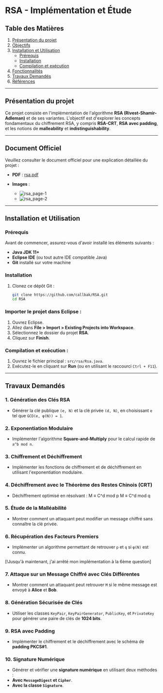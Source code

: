 # RSA - Implémentation et Étude

## Table des Matières

1. [Présentation du projet](#présentation-du-projet)
2. [Objectifs](#objectifs)
3. [Installation et Utilisation](#installation-et-utilisation)
   - [Prérequis](#prérequis)
   - [Installation](#installation)
   - [Compilation et exécution](#compilation-et-exécution)
4. [Fonctionnalités](#fonctionnalités)
5. [Travaux Demandés](#travaux-demandés)
6. [Références](#références)

---

## Présentation du projet  

Ce projet consiste en l'implémentation de l'algorithme **RSA (Rivest-Shamir-Adleman)** et de ses variantes.
L'objectif est d'explorer les concepts fondamentaux du chiffrement RSA, y compris **RSA-CRT**, **RSA avec padding**, et les notions de **malleability** et **indistinguishability**.

---

## Document Officiel

Veuillez consulter le document officiel pour une explication détaillée du projet :

- **PDF** : [rsa.pdf](https://github.com/user-attachments/files/19072386/rsa.pdf)

- **Images** : 
  - ![rsa_page-1](https://github.com/user-attachments/assets/c9765875-2d52-4ae6-8634-6968419f954e)
  - ![rsa_page-2](https://github.com/user-attachments/assets/3098bde8-6c0e-47b2-bd69-c4071e035ed5)

---

## Installation et Utilisation  

### Prérequis  
Avant de commencer, assurez-vous d'avoir installé les éléments suivants :  
- **Java JDK 11+**  
- **Eclipse IDE** (ou tout autre IDE compatible Java)  
- **Git** installé sur votre machine  

### Installation  
1. Clonez ce dépôt Git :  
   ```sh
   git clone https://github.com/callbak/RSA.git  
   cd RSA

### Importer le projet dans Eclipse :

1. Ouvrez Eclipse.
2. Allez dans **File > Import > Existing Projects into Workspace**.
3. Sélectionnez le dossier du projet **RSA**.
4. Cliquez sur **Finish**.

### Compilation et exécution :

1. Ouvrez le fichier principal : `src/rsa/Rsa.java`.
2. Exécutez-le en cliquant sur **Run** (ou en utilisant le raccourci `Ctrl + F11`).

---

## Travaux Demandés

### 1. Génération des Clés RSA  
- Générer la clé publique `(e, N)` et la clé privée `(d, N)`, en choisissant `e` tel que `GCD(e, φ(N)) = 1`.

### 2. Exponentiation Modulaire  
- Implémenter l'algorithme **Square-and-Multiply** pour le calcul rapide de `a^b mod n`.

### 3. Chiffrement et Déchiffrement  
- Implémenter les fonctions de chiffrement et de déchiffrement en utilisant l'exponentiation modulaire.

### 4. Déchiffrement avec le Théorème des Restes Chinois (CRT)  
- Déchiffrement optimisé en résolvant : M ≡ C^d mod p M ≡ C^d mod q

### 5. Étude de la Malléabilité  
- Montrer comment un attaquant peut modifier un message chiffré sans connaître la clé privée.

### 6. Récupération des Facteurs Premiers  
- Implémenter un algorithme permettant de retrouver `p` et `q` si `φ(N)` est connu.

[!Jusqu'à maintenant, j'ai arrêté mon implémentation à la 6ème question]

### 7. Attaque sur un Message Chiffré avec Clés Différentes  
- Montrer comment un attaquant peut retrouver `M` si le même message est envoyé à **Alice** et **Bob**.

### 8. Génération Sécurisée de Clés  
- Utiliser les classes `KeyPair`, `KeyPairGenerator`, `PublicKey`, et `PrivateKey` pour générer une paire de clés de **1024 bits**.

### 9. RSA avec Padding  
- Implémenter le chiffrement et le déchiffrement avec le schéma de **padding PKCS#1**.

### 10. Signature Numérique  
- Générer et vérifier une **signature numérique** en utilisant deux méthodes :
- **Avec `MessageDigest` et `Cipher`**.
- **Avec la classe `Signature`**.



